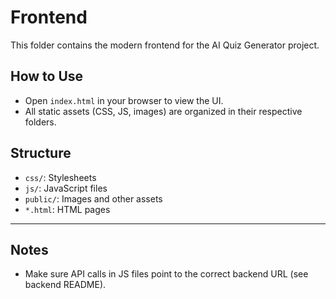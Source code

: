 # Frontend

This folder contains the modern frontend for the AI Quiz Generator project.

## How to Use

- Open `index.html` in your browser to view the UI.
- All static assets (CSS, JS, images) are organized in their respective folders.

## Structure
- `css/`: Stylesheets
- `js/`: JavaScript files
- `public/`: Images and other assets
- `*.html`: HTML pages

---

## Notes
- Make sure API calls in JS files point to the correct backend URL (see backend README).

